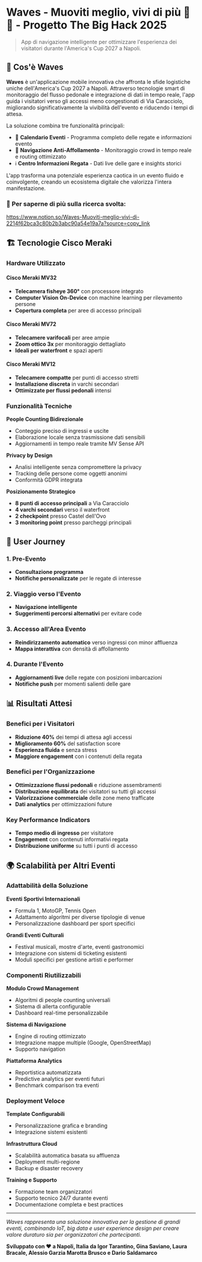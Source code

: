 # Waves - Muoviti meglio, vivi di più 🌊⛵ - Progetto The Big Hack 2025

> App di navigazione intelligente per ottimizzare l'esperienza dei visitatori durante l'America's Cup 2027 a Napoli.

## 🎯 Cos'è Waves

**Waves** è un'applicazione mobile innovativa che affronta le sfide logistiche uniche dell'America's Cup 2027 a Napoli. Attraverso tecnologie smart di monitoraggio del flusso pedonale e integrazione di dati in tempo reale, l'app guida i visitatori verso gli accessi meno congestionati di Via Caracciolo, migliorando significativamente la vivibilità dell'evento e riducendo i tempi di attesa.

La soluzione combina tre funzionalità principali:
- 📅 **Calendario Eventi** - Programma completo delle regate e informazioni evento
- 🚶 **Navigazione Anti-Affollamento** - Monitoraggio crowd in tempo reale e routing ottimizzato
- ℹ️ **Centro Informazioni Regata** - Dati live delle gare e insights storici

L'app trasforma una potenziale esperienza caotica in un evento fluido e coinvolgente, creando un ecosistema digitale che valorizza l'intera manifestazione.

### 📖 Per saperne di più sulla ricerca svolta: 
https://www.notion.so/Waves-Muoviti-meglio-vivi-di-2214f62bca3c80b2b3abc90a54e19a7a?source=copy_link

## 🏗️ Tecnologie Cisco Meraki

### Hardware Utilizzato

#### Cisco Meraki MV32
- **Telecamera fisheye 360°** con processore integrato
- **Computer Vision On-Device** con machine learning per rilevamento persone
- **Copertura completa** per aree di accesso principali

#### Cisco Meraki MV72  
- **Telecamere varifocali** per aree ampie
- **Zoom ottico 3x** per monitoraggio dettagliato
- **Ideali per waterfront** e spazi aperti

#### Cisco Meraki MV12
- **Telecamere compatte** per punti di accesso stretti
- **Installazione discreta** in varchi secondari
- **Ottimizzate per flussi pedonali** intensi

### Funzionalità Tecniche

**People Counting Bidirezionale**
- Conteggio preciso di ingressi e uscite
- Elaborazione locale senza trasmissione dati sensibili
- Aggiornamenti in tempo reale tramite MV Sense API

**Privacy by Design**
- Analisi intelligente senza compromettere la privacy
- Tracking delle persone come oggetti anonimi
- Conformità GDPR integrata

**Posizionamento Strategico**
- **8 punti di accesso principali** a Via Caracciolo
- **4 varchi secondari** verso il waterfront  
- **2 checkpoint** presso Castel dell'Ovo
- **3 monitoring point** presso parcheggi principali

## 📱 User Journey

### 1. Pre-Evento
- **Consultazione programma**
- **Notifiche personalizzate** per le regate di interesse

### 2. Viaggio verso l'Evento
- **Navigazione intelligente**
- **Suggerimenti percorsi alternativi** per evitare code

### 3. Accesso all'Area Evento
- **Reindirizzamento automatico** verso ingressi con minor affluenza
- **Mappa interattiva** con densità di affollamento

### 4. Durante l'Evento
- **Aggiornamenti live** delle regate con posizioni imbarcazioni
- **Notifiche push** per momenti salienti delle gare

## 📊 Risultati Attesi

### Benefici per i Visitatori
- **Riduzione 40%** dei tempi di attesa agli accessi
- **Miglioramento 60%** del satisfaction score
- **Esperienza fluida** e senza stress
- **Maggiore engagement** con i contenuti della regata

### Benefici per l'Organizzazione
- **Ottimizzazione flussi pedonali** e riduzione assembramenti
- **Distribuzione equilibrata** dei visitatori su tutti gli accessi
- **Valorizzazione commerciale** delle zone meno trafficate
- **Dati analytics** per ottimizzazioni future

### Key Performance Indicators
- **Tempo medio di ingresso** per visitatore
- **Engagement** con contenuti informativi regata
- **Distribuzione uniforme** su tutti i punti di accesso

## 🌍 Scalabilità per Altri Eventi

### Adattabilità della Soluzione

**Eventi Sportivi Internazionali**
- Formula 1, MotoGP, Tennis Open
- Adattamento algoritmi per diverse tipologie di venue
- Personalizzazione dashboard per sport specifici

**Grandi Eventi Culturali**
- Festival musicali, mostre d'arte, eventi gastronomici
- Integrazione con sistemi di ticketing esistenti
- Moduli specifici per gestione artisti e performer

### Componenti Riutilizzabili

**Modulo Crowd Management**
- Algoritmi di people counting universali
- Sistema di allerta configurable
- Dashboard real-time personalizzabile

**Sistema di Navigazione**
- Engine di routing ottimizzato
- Integrazione mappe multiple (Google, OpenStreetMap)
- Supporto navigation

**Piattaforma Analytics**
- Reportistica automatizzata
- Predictive analytics per eventi futuri
- Benchmark comparison tra eventi

### Deployment Veloce

**Template Configurabili**
- Personalizzazione grafica e branding
- Integrazione sistemi esistenti

**Infrastruttura Cloud**
- Scalabilità automatica basata su affluenza
- Deployment multi-regione
- Backup e disaster recovery

**Training e Supporto**
- Formazione team organizzatori
- Supporto tecnico 24/7 durante eventi
- Documentazione completa e best practices

---

*Waves rappresenta una soluzione innovativa per la gestione di grandi eventi, combinando IoT, big data e user experience design per creare valore duraturo sia per organizzatori che partecipanti.*

**Sviluppato con ❤️ a Napoli, Italia da Igor Tarantino, Gina Saviano, Laura Bracale, Alessio Garzia Marotta Brusco e Dario Saldamarco**
